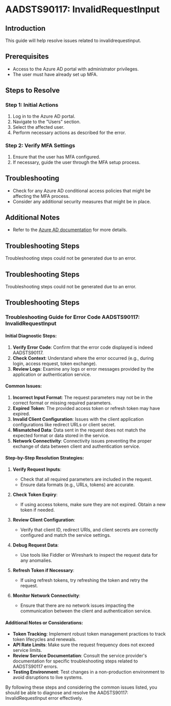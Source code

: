 # AADSTS90117: InvalidRequestInput

## Introduction
This guide will help resolve issues related to invalidrequestinput.

## Prerequisites
- Access to the Azure AD portal with administrator privileges.
- The user must have already set up MFA.

## Steps to Resolve

### Step 1: Initial Actions
1. Log in to the Azure AD portal.
2. Navigate to the "Users" section.
3. Select the affected user.
4. Perform necessary actions as described for the error.

### Step 2: Verify MFA Settings
1. Ensure that the user has MFA configured.
2. If necessary, guide the user through the MFA setup process.

## Troubleshooting
- Check for any Azure AD conditional access policies that might be affecting the MFA process.
- Consider any additional security measures that might be in place.

## Additional Notes
- Refer to the [Azure AD documentation](https://learn.microsoft.com/en-us/azure/active-directory/) for more details.


## Troubleshooting Steps
Troubleshooting steps could not be generated due to an error.

## Troubleshooting Steps
Troubleshooting steps could not be generated due to an error.

## Troubleshooting Steps
### Troubleshooting Guide for Error Code AADSTS90117: InvalidRequestInput

#### Initial Diagnostic Steps:
1. **Verify Error Code**: Confirm that the error code displayed is indeed AADSTS90117.
2. **Check Context**: Understand where the error occurred (e.g., during login, access request, token exchange).
3. **Review Logs**: Examine any logs or error messages provided by the application or authentication service.

#### Common Issues:
1. **Incorrect Input Format**: The request parameters may not be in the correct format or missing required parameters.
2. **Expired Token**: The provided access token or refresh token may have expired.
3. **Invalid Client Configuration**: Issues with the client application configurations like redirect URLs or client secret.
4. **Mismatched Data**: Data sent in the request does not match the expected format or data stored in the service.
5. **Network Connectivity**: Connectivity issues preventing the proper exchange of data between client and authentication service.

#### Step-by-Step Resolution Strategies:
1. **Verify Request Inputs**:
   - Check that all required parameters are included in the request.
   - Ensure data formats (e.g., URLs, tokens) are accurate.

2. **Check Token Expiry**:
   - If using access tokens, make sure they are not expired. Obtain a new token if needed.

3. **Review Client Configuration**:
   - Verify that client ID, redirect URIs, and client secrets are correctly configured and match the service settings.

4. **Debug Request Data**:
   - Use tools like Fiddler or Wireshark to inspect the request data for any anomalies.

5. **Refresh Token if Necessary**:
   - If using refresh tokens, try refreshing the token and retry the request.

6. **Monitor Network Connectivity**:
   - Ensure that there are no network issues impacting the communication between the client and authentication service.

#### Additional Notes or Considerations:
- **Token Tracking**: Implement robust token management practices to track token lifecycles and renewals.
- **API Rate Limits**: Make sure the request frequency does not exceed service limits.
- **Review Service Documentation**: Consult the service provider's documentation for specific troubleshooting steps related to AADSTS90117 errors.
- **Testing Environment**: Test changes in a non-production environment to avoid disruptions to live systems.

By following these steps and considering the common issues listed, you should be able to diagnose and resolve the AADSTS90117: InvalidRequestInput error effectively.